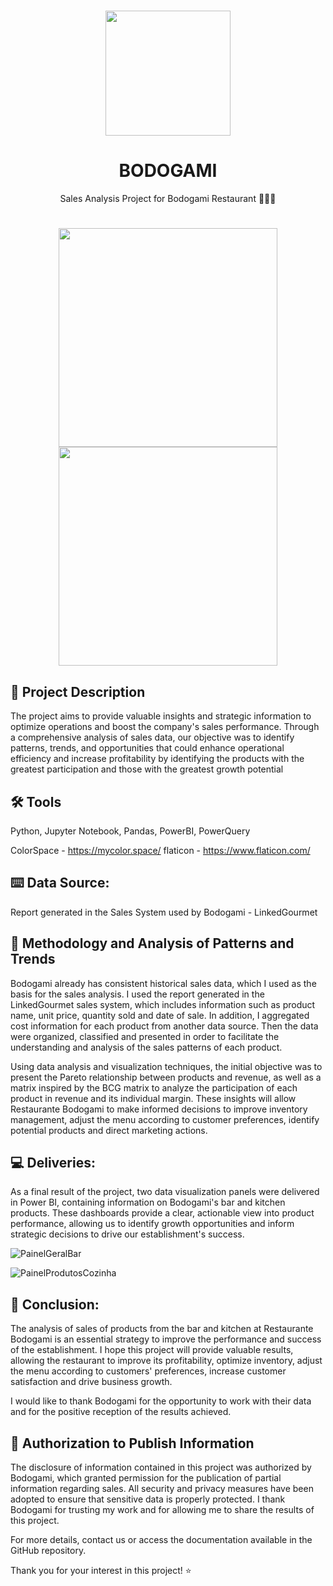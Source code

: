 <h1 align="center"><img src="https://www.bodogami.com.br/wp-content/uploads/2021/12/logo_1000x500-768x384.png" width="200">

<h1 align="center">BODOGAMI</h1>

<p align="center"> Sales Analysis Project for Bodogami Restaurant 🎲🎲🎲
</h1>
<a name="project-description"></a>

<h1 align="center"><img src="https://github.com/RenataFukuda/RenataFukuda/assets/106774188/ecd2cef6-8e1c-4bbc-8d9b-3bdafbbbfe75" width="350"><img src="https://github.com/RenataFukuda/RenataFukuda/assets/106774188/8bae5d2e-d077-4177-9591-11c690c1ff8e" width="350">

## 📝 Project Description
The project aims to provide valuable insights and strategic information to optimize operations and boost the company's sales performance. Through a comprehensive analysis of sales data, our objective was to identify patterns, trends, and opportunities that could enhance operational efficiency and increase profitability by identifying the products with the greatest participation and those with the greatest growth potential

## 🛠 Tools
Python, Jupyter Notebook, Pandas, PowerBI, PowerQuery

ColorSpace - https://mycolor.space/
flaticon - https://www.flaticon.com/

## ⌨️ Data Source:
Report generated in the Sales System used by Bodogami - LinkedGourmet

## 📌 Methodology and Analysis of Patterns and Trends
Bodogami already has consistent historical sales data, which I used as the basis for the sales analysis. I used the report generated in the LinkedGourmet sales system, which includes information such as product name, unit price, quantity sold and date of sale. In addition, I aggregated cost information for each product from another data source. Then the data were organized, classified and presented in order to facilitate the understanding and analysis of the sales patterns of each product.

Using data analysis and visualization techniques, the initial objective was to present the Pareto relationship between products and revenue, as well as a matrix inspired by the BCG matrix to analyze the participation of each product in revenue and its individual margin. These insights will allow Restaurante Bodogami to make informed decisions to improve inventory management, adjust the menu according to customer preferences, identify potential products and direct marketing actions.

##  💻 Deliveries:
As a final result of the project, two data visualization panels were delivered in Power BI, containing information on Bodogami's bar and kitchen products. These dashboards provide a clear, actionable view into product performance, allowing us to identify growth opportunities and inform strategic decisions to drive our establishment's success.

![PainelGeralBar](https://github.com/RenataFukuda/RenataFukuda/assets/106774188/b0288a82-118d-4926-a42f-02fa39f36a54)

![PainelProdutosCozinha](https://github.com/RenataFukuda/RenataFukuda/assets/106774188/72a4683e-afc9-473d-abdc-6fd457e4e22f)

##  🎯 Conclusion:
The analysis of sales of products from the bar and kitchen at Restaurante Bodogami is an essential strategy to improve the performance and success of the establishment. I hope this project will provide valuable results, allowing the restaurant to improve its profitability, optimize inventory, adjust the menu according to customers' preferences, increase customer satisfaction and drive business growth.

I would like to thank Bodogami for the opportunity to work with their data and for the positive reception of the results achieved. 

## 📜 Authorization to Publish Information
The disclosure of information contained in this project was authorized by Bodogami, which granted permission for the publication of partial information regarding sales. All security and privacy measures have been adopted to ensure that sensitive data is properly protected. I thank Bodogami for trusting my work and for allowing me to share the results of this project.

For more details, contact us or access the documentation available in the GitHub repository.

Thank you for your interest in this project! ⭐

